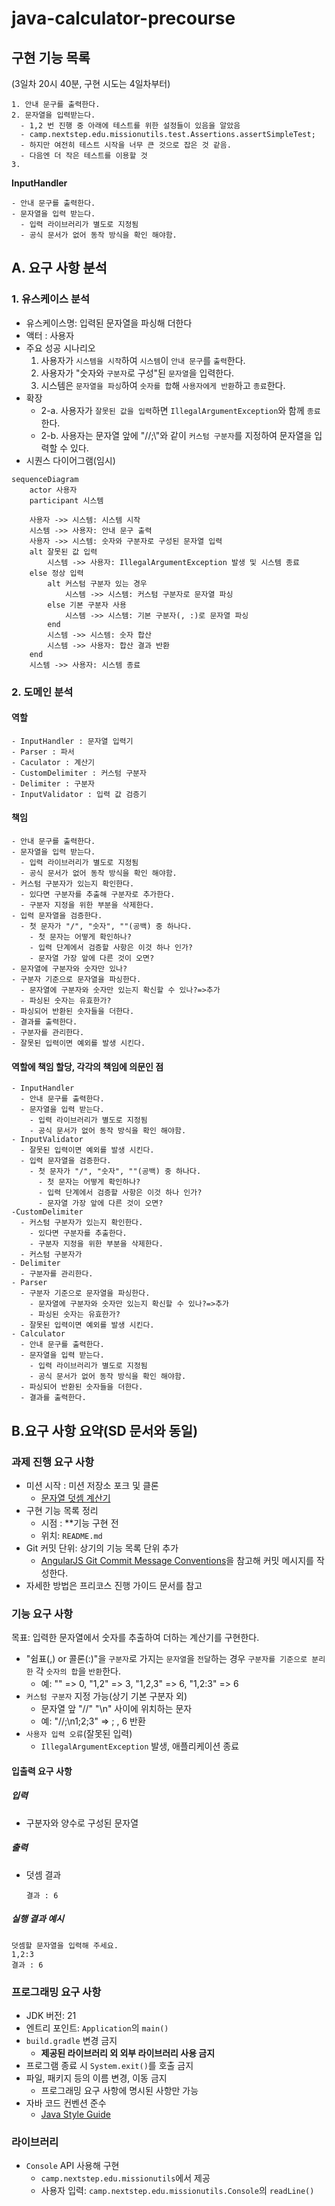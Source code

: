 # java-calculator-precourse

## 구현 기능 목록
(3일차 20시 40분, 구현 시도는 4일차부터)

    1. 안내 문구를 출력한다.
    2. 문자열을 입력받는다.
      - 1,2 번 진행 중 아래에 테스트를 위한 설정들이 있음을 알았음
      - camp.nextstep.edu.missionutils.test.Assertions.assertSimpleTest;
      - 하지만 여전히 테스트 시작을 너무 큰 것으로 잡은 것 같음.
      - 다음엔 더 작은 테스트를 이용할 것
    3. 



  **InputHandler**

    - 안내 문구를 출력한다.
    - 문자열을 입력 받는다.
      - 입력 라이브러리가 별도로 지정됨
      - 공식 문서가 없어 동작 방식을 확인 해야함.

## A. 요구 사항 분석
### 1. 유스케이스 분석
- 유스케이스명: 입력된 문자열을 파싱해 더한다
- 액터 : 사용자
- 주요 성공 시나리오
    1. 사용자가 `시스템을 시작`하여 `시스템`이 `안내 문구`를 `출력`한다.
    2. 사용자가 "숫자와 `구분자`로 구성"된 `문자열`을 입력한다.
    3. 시스템은 `문자열을 파싱`하여 `숫자를 합`해 `사용자에게 반환`하고 `종료`한다.
- 확장
    - 2-a. 사용자가 `잘못된 값을 입력`하면 `IllegalArgumentException`와 함께 `종료`한다.
    - 2-b. 사용자는 문자열 앞에 "//;\\"와 같이 `커스텀 구분자`를 지정하여 문자열을 입력할 수 있다.
- 시퀀스 다이어그램(임시)

```mermaid
sequenceDiagram
    actor 사용자
    participant 시스템
    
    사용자 ->> 시스템: 시스템 시작
    시스템 ->> 사용자: 안내 문구 출력
    사용자 ->> 시스템: 숫자와 구분자로 구성된 문자열 입력
    alt 잘못된 값 입력
        시스템 ->> 사용자: IllegalArgumentException 발생 및 시스템 종료
    else 정상 입력
        alt 커스텀 구분자 있는 경우
            시스템 ->> 시스템: 커스텀 구분자로 문자열 파싱
        else 기본 구분자 사용
            시스템 ->> 시스템: 기본 구분자(, :)로 문자열 파싱
        end
        시스템 ->> 시스템: 숫자 합산
        시스템 ->> 사용자: 합산 결과 반환
    end
    시스템 ->> 사용자: 시스템 종료

```

### 2. 도메인 분석
#### 역할
    - InputHandler : 문자열 입력기
    - Parser : 파서
    - Caculator : 계산기
    - CustomDelimiter : 커스텀 구분자
    - Delimiter : 구분자
    - InputValidator : 입력 값 검증기

#### 책임
    - 안내 문구를 출력한다.
    - 문자열을 입력 받는다.
      - 입력 라이브러리가 별도로 지정됨
      - 공식 문서가 없어 동작 방식을 확인 해야함.
    - 커스텀 구분자가 있는지 확인한다.
      - 있다면 구분자를 추출해 구분자로 추가한다.
      - 구분자 지정을 위한 부분을 삭제한다.
    - 입력 문자열을 검증한다.
      - 첫 문자가 "/", "숫자", ""(공백) 중 하나다.
        - 첫 문자는 어떻게 확인하나?
        - 입력 단계에서 검증할 사항은 이것 하나 인가?
        - 문자열 가장 앞에 다른 것이 오면?
    - 문자열에 구분자와 숫자만 있나?
    - 구분자 기준으로 문자열을 파싱한다.
      - 문자열에 구분자와 숫자만 있는지 확신할 수 있나?=>추가
      - 파싱된 숫자는 유효한가?
    - 파싱되어 반환된 숫자들을 더한다.
    - 결과를 출력한다.
    - 구분자를 관리한다.
    - 잘못된 입력이면 예외를 발생 시킨다.


#### 역할에 책임 할당, 각각의 책임에 의문인 점
    - InputHandler
      - 안내 문구를 출력한다.
      - 문자열을 입력 받는다.
        - 입력 라이브러리가 별도로 지정됨
        - 공식 문서가 없어 동작 방식을 확인 해야함.
    - InputValidator
      - 잘못된 입력이면 예외를 발생 시킨다.
      - 입력 문자열을 검증한다.
        - 첫 문자가 "/", "숫자", ""(공백) 중 하나다.
          - 첫 문자는 어떻게 확인하나?
          - 입력 단계에서 검증할 사항은 이것 하나 인가?
          - 문자열 가장 앞에 다른 것이 오면?
    -CustomDelimiter
      - 커스텀 구분자가 있는지 확인한다.
        - 있다면 구분자를 추출한다.
        - 구분자 지정을 위한 부분을 삭제한다.
      - 커스텀 구분자가 
    - Delimiter
      - 구분자를 관리한다.
    - Parser
      - 구분자 기준으로 문자열을 파싱한다.
        - 문자열에 구분자와 숫자만 있는지 확신할 수 있나?=>추가
        - 파싱된 숫자는 유효한가?
      - 잘못된 입력이면 예외를 발생 시킨다.
    - Calculator
      - 안내 문구를 출력한다.
      - 문자열을 입력 받는다.
        - 입력 라이브러리가 별도로 지정됨
        - 공식 문서가 없어 동작 방식을 확인 해야함.
      - 파싱되어 반환된 숫자들을 더한다.
      - 결과를 출력한다.
      



## B.요구 사항 요약(SD 문서와 동일)
### 과제 진행 요구 사항

* 미션 시작 : 미션 저장소 포크 및 클론
    * [문자열 덧셈 계산기](https://github.com/woowacourse-precourse/java-calculator-7)
* 구현 기능 목록 정리
    * 시점 : **기능 구현 전
    * 위치: `README.md`
* Git 커밋 단위: 상기의 기능 목록 단위 추가
    * [AngularJS Git Commit Message Conventions](https://gist.github.com/stephenparish/9941e89d80e2bc58a153)을 참고해 커밋 메시지를 작성한다.
* 자세한 방법은 프리코스 진행 가이드 문서를 참고

### 기능 요구 사항
목표: 입력한 문자열에서 숫자를 추출하여 더하는 계산기를 구현한다.
* "쉼표(,) or 콜론(:)"을 `구분자`로 가지는 `문자열`을 `전달`하는 경우 `구분자를 기준으로 분리한` 각 `숫자의 합`을 `반환`한다.
    * 예: "" => 0, "1,2" => 3, "1,2,3" => 6, "1,2:3" => 6
* `커스텀 구분자` 지정 가능(상기 기본 구분자 외)
    * 문자열 앞 "//" "\\n" 사이에 위치하는 문자
    * 예: "//;\\n1;2;3" => ; , 6 반환
* `사용자 입력 오류`(잘못된 입력)
    * `IllegalArgumentException` 발생, 애플리케이션 종료

#### 입출력 요구 사항

##### 입력
* 구분자와 양수로 구성된 문자열

##### 출력
* 덧셈 결과
    ```
    결과 : 6
    ```
##### 실행 결과 예시
```
덧셈할 문자열을 입력해 주세요.
1,2:3
결과 : 6
```

### 프로그래밍 요구 사항

* JDK 버전: 21
* 엔트리 포인트: `Application`의 `main()`
* `build.gradle` 변경 금지
    * **제공된 라이브러리 외 외부 라이브러리 사용 금지**
* 프로그램 종료 시 `System.exit()`를 호출 금지
* 파일, 패키지 등의 이름 변경, 이동 금지
    * 프로그래밍 요구 사항에 명시된 사항만 가능
* 자바 코드 컨벤션 준수
    * [Java Style Guide](https://github.com/woowacourse/woowacourse-docs/blob/main/styleguide/java)

### 라이브러리
* `Console` API 사용해 구현
    * `camp.nextstep.edu.missionutils`에서 제공
    * 사용자 입력:  `camp.nextstep.edu.missionutils.Console`의 `readLine()`
